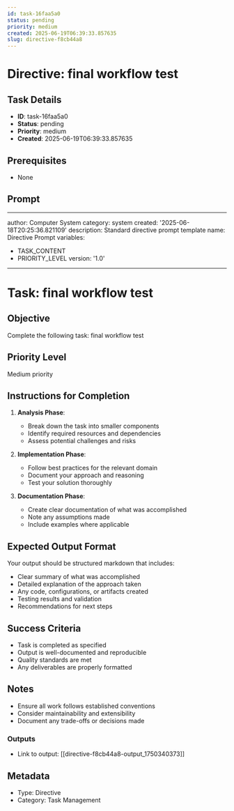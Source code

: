 ```yaml
---
id: task-16faa5a0
status: pending
priority: medium
created: 2025-06-19T06:39:33.857635
slug: directive-f8cb44a8
---
```


# Directive: final workflow test

## Task Details
- **ID**: task-16faa5a0
- **Status**: pending
- **Priority**: medium
- **Created**: 2025-06-19T06:39:33.857635

## Prerequisites
- None

## Prompt
---
author: Computer System
category: system
created: '2025-06-18T20:25:36.821109'
description: Standard directive prompt template
name: Directive Prompt
variables:
- TASK_CONTENT
- PRIORITY_LEVEL
version: '1.0'
---

# Task: final workflow test

## Objective
Complete the following task: final workflow test

## Priority Level
Medium priority

## Instructions for Completion
1. **Analysis Phase**: 
   - Break down the task into smaller components
   - Identify required resources and dependencies
   - Assess potential challenges and risks

2. **Implementation Phase**:
   - Follow best practices for the relevant domain
   - Document your approach and reasoning
   - Test your solution thoroughly

3. **Documentation Phase**:
   - Create clear documentation of what was accomplished
   - Note any assumptions made
   - Include examples where applicable

## Expected Output Format
Your output should be structured markdown that includes:
- Clear summary of what was accomplished
- Detailed explanation of the approach taken
- Any code, configurations, or artifacts created
- Testing results and validation
- Recommendations for next steps

## Success Criteria
- Task is completed as specified
- Output is well-documented and reproducible
- Quality standards are met
- Any deliverables are properly formatted

## Notes
- Ensure all work follows established conventions
- Consider maintainability and extensibility
- Document any trade-offs or decisions made

### Outputs
- Link to output: [[directive-f8cb44a8-output_1750340373]]

## Metadata
- Type: Directive
- Category: Task Management
